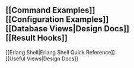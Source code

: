 [[Command Examples]]  
[[Configuration Examples]]  
[[Database Views|Design Docs]]  
[[Result Hooks]]  
------
[[Erlang Shell|Erlang Shell Quick Reference]]  
[[Useful Views|Design Docs]]  